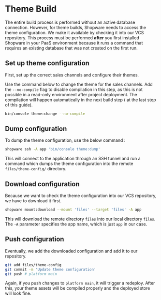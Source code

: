 # Theme Build

The entire build process is performed without an active database connection. However, for theme builds, Shopware needs to access the theme configuration. We make it available by checking it into our VCS repository. This process must be performed **after** you first installed Shopware in your PaaS environment because it runs a command that requires an existing database that was not created on the first run.

## Set up theme configuration

First, set up the correct sales channels and configure their themes.

Use the command below to change the theme for the sales channels. Add the `--no-compile` flag to disable compilation in this step, as this is not possible in a read-only environment after project deployment. The compilation will happen automatically in the next build step ( at the last step of this guide).

```bash
bin/console theme:change --no-compile
```

## Dump configuration

To dump the theme configuration, use the below command :

```bash
shopware ssh -A app 'bin/console theme:dump'
```

This will connect to the application through an SSH tunnel and run a command which dumps the theme configuration into the remote `files/theme-config/` directory.

## Download configuration

Because we want to check the theme configuration into our VCS repository, we have to download it first.

```bash
shopware mount:download --mount 'files' --target 'files' -A app
```

This will download the remote directory `files` into our local directory `files`. The `-A` parameter specifies the app name, which is just `app` in our case.

## Push configuration

Eventually, we add the downloaded configuration and add it to our repository.

```bash
git add files/theme-config
git commit -m 'Update theme configuration'
git push # platform main
```

Again, if you push changes to `platform main`, it will trigger a redeploy. After this, your theme assets will be compiled properly and the deployed store will look fine.
